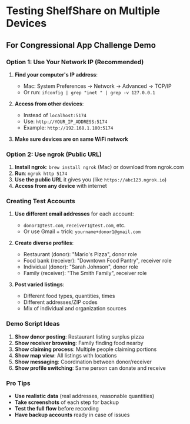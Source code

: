 # Testing ShelfShare on Multiple Devices

## For Congressional App Challenge Demo

### Option 1: Use Your Network IP (Recommended)
1. **Find your computer's IP address**:
   - Mac: System Preferences → Network → Advanced → TCP/IP
   - Or run: `ifconfig | grep "inet " | grep -v 127.0.0.1`

2. **Access from other devices**:
   - Instead of `localhost:5174`
   - Use: `http://YOUR_IP_ADDRESS:5174`
   - Example: `http://192.168.1.100:5174`

3. **Make sure devices are on same WiFi network**

### Option 2: Use ngrok (Public URL)
1. **Install ngrok**: `brew install ngrok` (Mac) or download from ngrok.com
2. **Run**: `ngrok http 5174`
3. **Use the public URL** it gives you (like `https://abc123.ngrok.io`)
4. **Access from any device** with internet

### Creating Test Accounts
1. **Use different email addresses** for each account:
   - `donor1@test.com`, `receiver1@test.com`, etc.
   - Or use Gmail + trick: `yourname+donor1@gmail.com`

2. **Create diverse profiles**:
   - Restaurant (donor): "Mario's Pizza", donor role
   - Food bank (receiver): "Downtown Food Pantry", receiver role  
   - Individual (donor): "Sarah Johnson", donor role
   - Family (receiver): "The Smith Family", receiver role

3. **Post varied listings**:
   - Different food types, quantities, times
   - Different addresses/ZIP codes
   - Mix of individual and organization sources

### Demo Script Ideas
1. **Show donor posting**: Restaurant listing surplus pizza
2. **Show receiver browsing**: Family finding food nearby
3. **Show claiming process**: Multiple people claiming portions
4. **Show map view**: All listings with locations
5. **Show messaging**: Coordination between donor/receiver
6. **Show profile switching**: Same person can donate and receive

### Pro Tips
- **Use realistic data** (real addresses, reasonable quantities)
- **Take screenshots** of each step for backup
- **Test the full flow** before recording
- **Have backup accounts** ready in case of issues